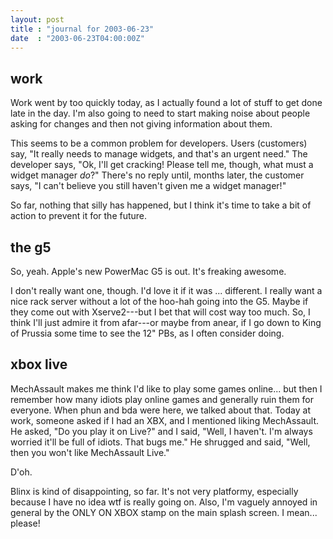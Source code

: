 ```yaml
---
layout: post
title : "journal for 2003-06-23"
date  : "2003-06-23T04:00:00Z"
---
```



## work

Work went by too quickly today, as I actually found a lot of stuff to get done late in the day.  I'm also going to need to start making noise about people asking for changes and then not giving information about them.

This seems to be a common problem for developers.  Users (customers) say, "It really needs to manage widgets, and that's an urgent need."  The developer says, "Ok, I'll get cracking!  Please tell me, though, what must a widget manager <em>do</em>?"  There's no reply until, months later, the customer says, "I can't believe you still haven't given me a widget manager!"

So far, nothing that silly has happened, but I think it's time to take a bit of action to prevent it for the future.

## the g5

So, yeah.  Apple's new PowerMac G5 is out.  It's freaking awesome.

I don't really want one, though.  I'd love it if it was ... different.  I really want a nice rack server without a lot of the hoo-hah going into the G5. Maybe if they come out with Xserve2---but I bet that will cost way too much. So, I think I'll just admire it from afar---or maybe from anear, if I go down to King of Prussia some time to see the 12" PBs, as I often consider doing.

## xbox live

MechAssault makes me think I'd like to play some games online... but then I remember how many idiots play online games and generally ruin them for everyone.  When phun and bda were here, we talked about that.  Today at work, someone asked if I had an XBX, and I mentioned liking MechAssault.  He asked, "Do you play it on Live?"  and I said, "Well, I haven't.  I'm always worried it'll be full of idiots.  That bugs me."  He shrugged and said, "Well, then you won't like MechAssault Live."

D'oh.

Blinx is kind of disappointing, so far.  It's not very platformy, especially because I have no idea wtf is really going on.  Also, I'm vaguely annoyed in general by the ONLY ON XBOX stamp on the main splash screen.  I mean... please!

